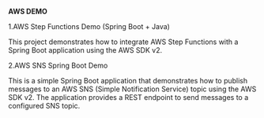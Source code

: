 ****AWS DEMO****

1.AWS Step Functions Demo (Spring Boot + Java)

This project demonstrates how to integrate AWS Step Functions with a Spring Boot application using the AWS SDK v2.

2.AWS SNS Spring Boot Demo

This is a simple Spring Boot application that demonstrates how to publish messages to an AWS SNS (Simple Notification Service) topic using the AWS SDK v2.
The application provides a REST endpoint to send messages to a configured SNS topic.
